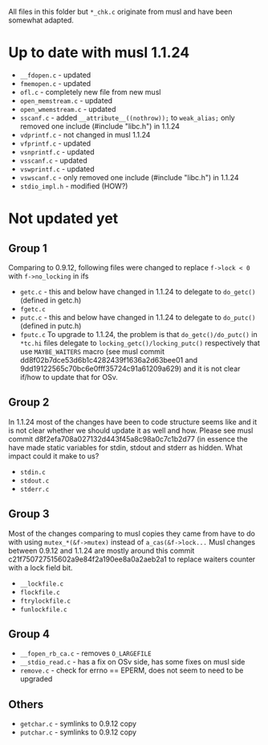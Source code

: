 All files in this folder but `*_chk.c` originate from musl and have been somewhat adapted.

# Up to date with musl 1.1.24
* `__fdopen.c` - updated
* `fmemopen.c` - updated
* `ofl.c` - completely new file from new musl
* `open_memstream.c` - updated
* `open_wmemstream.c` - updated
* `sscanf.c` - added `__attribute__((nothrow));` to `weak_alias;` only removed one include (#include "libc.h") in 1.1.24
* `vdprintf.c` - not changed in musl 1.1.24
* `vfprintf.c` - updated
* `vsnprintf.c` - updated
* `vsscanf.c` - updated
* `vswprintf.c` - updated
* `vswscanf.c` - only removed one include (#include "libc.h") in 1.1.24
* `stdio_impl.h` - modified (HOW?)

# Not updated yet
## Group 1
Comparing to 0.9.12, following files were changed to replace `f->lock < 0` with `f->no_locking` in ifs
* `getc.c` - this and below have changed in 1.1.24 to delegate to `do_getc()` (defined in getc.h)
* `fgetc.c`
* `putc.c` - this and below have changed in 1.1.24 to delegate to `do_putc()` (defined in putc.h)
* `fputc.c`
To upgrade to 1.1.24, the problem is that `do_getc()/do_putc()` in `*tc.hi` files
delegate to `locking_getc()/locking_putc()` respectively that use `MAYBE_WAITERS` macro
(see musl commit dd8f02b7dce53d6b1c4282439f1636a2d63bee01 and 9dd19122565c70bc6e0fff35724c91a61209a629)
and it is not clear if/how to update that for OSv.

## Group 2
In 1.1.24 most of the changes have been to code structure seems like and it is not clear
whether we should update it as well and how. Please see musl commit d8f2efa708a027132d443f45a8c98a0c7c1b2d77
(in essence the have made static variables for stdin, stdout and stderr as hidden. What impact could it make to us?
* `stdin.c`
* `stdout.c`
* `stderr.c`

## Group 3
Most of the changes comparing to musl copies they came from have to do with using
`mutex_*(&f->mutex)` instead of `a_cas(&f->lock...`
Musl changes between 0.9.12 and 1.1.24 are mostly around this commit c21f750727515602a9e84f2a190ee8a0a2aeb2a1
to replace waiters counter with a lock field bit.
* `__lockfile.c`
* `flockfile.c`
* `ftrylockfile.c`
* `funlockfile.c`

## Group 4
* `__fopen_rb_ca.c` - removes `O_LARGEFILE`
* `__stdio_read.c` - has a fix on OSv side, has some fixes on musl side
* `remove.c` - check for errno == EPERM, does not seem to need to be upgraded

## Others
* `getchar.c` - symlinks to 0.9.12 copy
* `putchar.c` - symlinks to 0.9.12 copy
